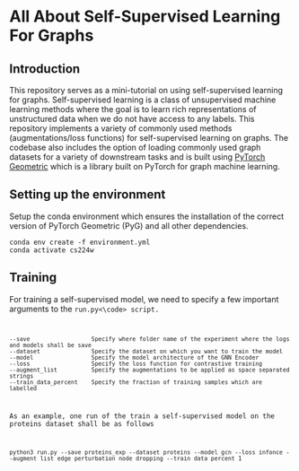 # All About Self-Supervised Learning For Graphs

## Introduction
This repository serves as a mini-tutorial on using self-supervised learning for graphs. Self-supervised learning is a class of unsupervised machine learning methods where the goal is to learn rich representations of unstructured data when we do not have access to any labels. This repository implements a variety of commonly used methods (augmentations/loss functions) for self-supervised learning on graphs. The codebase also includes the option of loading commonly used graph datasets for a variety of downstream tasks and is built using [PyTorch Geometric](https://pytorch-geometric.readthedocs.io/en/latest/) which is a library built on PyTorch for graph machine learning.

## Setting up the environment
Setup the conda environment which ensures the installation of the correct version of PyTorch Geometric (PyG) and all other dependencies.

```
conda env create -f environment.yml
conda activate cs224w
```

## Training 
For training a self-supervised model, we need to specify a few important arguments to the <code>run.py<\code> script.

```
--save                  Specify where folder name of the experiment where the logs and models shall be save
--dataset               Specify the dataset on which you want to train the model
--model                 Specify the model architecture of the GNN Encoder
--loss                  Specify the loss function for contrastive training
--augment_list          Specify the augmentations to be applied as space separated strings
--train_data_percent    Specify the fraction of training samples which are labelled
```
  
As an example, one run of the train a self-supervised model on the proteins dataset shall be as follows
```
python3 run.py --save proteins_exp --dataset proteins --model gcn --loss infonce --augment_list edge_perturbation node_dropping --train_data_percent 1
```

